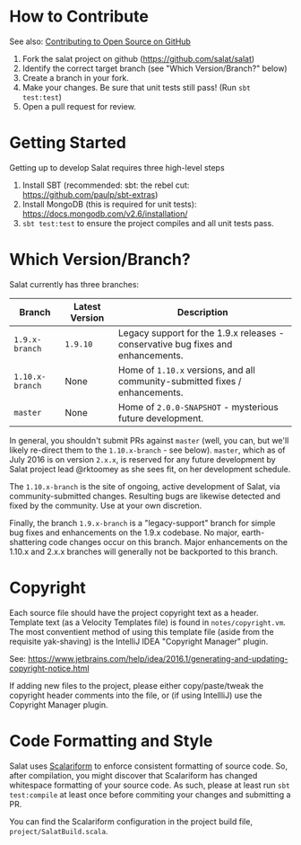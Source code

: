 # How to Contribute

See also: [Contributing to Open Source on GitHub](https://guides.github.com/activities/contributing-to-open-source/)

1. Fork the salat project on github (https://github.com/salat/salat)
2. Identify the correct target branch (see "Which Version/Branch?" below)
3. Create a branch in your fork.
4. Make your changes. Be sure that unit tests still pass! (Run `sbt test:test`)
5. Open a pull request for review. 

# Getting Started 

Getting up to develop Salat requires three high-level steps

1. Install SBT (recommended: sbt: the rebel cut: https://github.com/paulp/sbt-extras)
2. Install MongoDB (this is required for unit tests): https://docs.mongodb.com/v2.6/installation/
3. `sbt test:test` to ensure the project compiles and all unit tests pass.

# Which Version/Branch?

Salat currently has three branches:

| Branch          | Latest Version | Description |
|-----------------|----------------|-------------|
| `1.9.x-branch`  | `1.9.10`       | Legacy support for the 1.9.x releases - conservative bug fixes and enhancements. |
| `1.10.x-branch` | None           | Home of `1.10.x` versions, and all community-submitted fixes / enhancements. |
| `master`        | None           | Home of `2.0.0-SNAPSHOT` - mysterious future development. |

In general, you shouldn't submit PRs against `master` (well, you can, but we'll likely re-direct them to the `1.10.x-branch` - see below). `master`, which as of July 2016 is on version `2.x.x`, is reserved for any future development by Salat project lead @rktoomey as she sees fit, on her development schedule.

The `1.10.x-branch` is the site of ongoing, active development of Salat, via community-submitted changes.  Resulting bugs are likewise detected and fixed by the community. Use at your own discretion.

Finally, the branch `1.9.x-branch` is a "legacy-support" branch for simple bug fixes and enhancements on the 1.9.x codebase. No major, earth-shattering code changes occur on this branch. Major enhancements on the 1.10.x and 2.x.x branches will generally not be backported to this branch.

# Copyright

Each source file should have the project copyright text as a header. Template text (as a Velocity Templates file) is found in `notes/copyright.vm`. The most conventient method of using this template file (aside from the requisite yak-shaving) is the IntelliJ IDEA "Copyright Manager" plugin.

See: https://www.jetbrains.com/help/idea/2016.1/generating-and-updating-copyright-notice.html

If adding new files to the project, please either copy/paste/tweak the copyright header comments into the file, or (if using IntellliJ) use the Copyright Manager plugin.

# Code Formatting and Style

Salat uses [Scalariform](http://scala-ide.org/scalariform/) to enforce consistent formatting of source code. So, after compilation, you might discover that Scalariform has changed whitespace formatting of your source code. As such, please at least run `sbt test:compile` at least once before commiting your changes and submitting a PR.

You can find the Scalariform configuration in the project build file, `project/SalatBuild.scala`.
